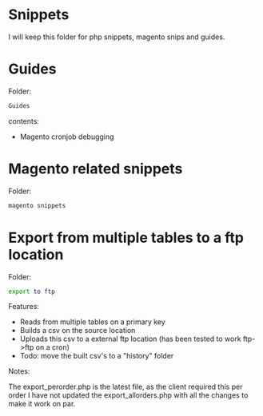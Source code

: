 # Snippets
I will keep this folder for php snippets, magento snips and guides. 


# Guides
Folder:

```sh
Guides
```

contents:
  - Magento cronjob debugging


# Magento related snippets
Folder:

```sh
magento snippets
```

<!--
contents:
  - Reads from multiple tables on a primary key
  - Builds a csv on the source location
  - Uploads this csv to a external ftp location (has been tested to work ftp->ftp on a cron)
  - Todo: move the built csv's to a "history" folder
-->


# Export from multiple tables to a ftp location
Folder:

```sh
export to ftp
```

Features:
  - Reads from multiple tables on a primary key
  - Builds a csv on the source location
  - Uploads this csv to a external ftp location (has been tested to work ftp->ftp on a cron)
  - Todo: move the built csv's to a "history" folder

Notes: 

The export_perorder.php is the latest file, as the client required this per order I have not updated the export_allorders.php with all the changes to make it work on par.